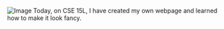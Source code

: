 ![Image](https://media.discordapp.net/attachments/727979816929853494/1024108163840098375/unknown.png)
Today, on CSE 15L, I have created my own webpage and learned how to make it look fancy. 